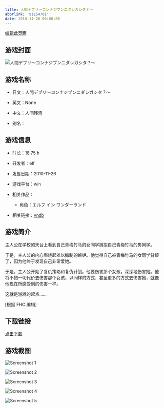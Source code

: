 ```yaml
---
title: 人間デブリ～コンナジブンニダレガシタ？～
abbrlink: '91154701'
date: 2010-11-26 00:00:00
---
```

[编辑此页面](https://github.com/ACG-3/ADV3-source/blob/main/source/_posts/games/%E4%BA%BA%E9%96%93%E3%83%87%E3%83%96%E3%83%AA%EF%BD%9E%E3%82%B3%E3%83%B3%E3%83%8A%E3%82%B8%E3%83%96%E3%83%B3%E3%83%8B%E3%83%80%E3%83%AC%E3%82%AC%E3%82%B7%E3%82%BF%EF%BC%9F%EF%BD%9E.md)

## 游戏封面

![人間デブリ～コンナジブンニダレガシタ？～](https%3A//pan.timero.xyz/onedrive/img_lib_001/%E4%BA%BA%E9%96%93%E3%83%87%E3%83%96%E3%83%AA%EF%BD%9E%E3%82%B3%E3%83%B3%E3%83%8A%E3%82%B8%E3%83%96%E3%83%B3%E3%83%8B%E3%83%80%E3%83%AC%E3%82%AC%E3%82%B7%E3%82%BF%EF%BC%9F%EF%BD%9E_cover.avif)


## 游戏名称

- 日文：人間デブリ～コンナジブンニダレガシタ？～
- 英文：None
- 中文：人间残渣

- 别名：


## 游戏信息

- 时长：18.75 h
- 开发者：elf
- 发售日期：2010-11-26
- 游戏平台：win
- 相关作品：
   - 角色：エルフ イン ワンダーランド

- 相关链接：[vndb](https://vndb.org/v5519)


## 游戏简介

主人公在学校的天台上看到自己青梅竹马的女同学拥抱自己青梅竹马的男同学。

于是，主人公的内心燃烧起难以抑制的嫉妒。他觉得自己被青梅竹马的女同学背叛了，因为他终于发现自己非常爱她。

于是，主人公开始了复仇策略和复仇计划。他要伤害那个女孩，深深地伤害她。他将不惜一切代价去伤害那个女孩，以同样的方式，甚至更多的方式去伤害她，就像他现在所感受到的伤害一样。

这就是游戏的起点......

[根据 FHC 编辑]


## 下载链接

[点击下载](https://pan.timero.xyz/onedrive/adv_lib_001/%E4%BA%BA%E9%96%93%E3%83%87%E3%83%96%E3%83%AA%EF%BD%9E%E3%82%B3%E3%83%B3%E3%83%8A%E3%82%B8%E3%83%96%E3%83%B3%E3%83%8B%E3%83%80%E3%83%AC%E3%82%AC%E3%82%B7%E3%82%BF%EF%BC%9F%EF%BD%9E)


## 游戏截图


![Screenshot 1](https%3A//pan.timero.xyz/onedrive/img_lib_001/%E4%BA%BA%E9%96%93%E3%83%87%E3%83%96%E3%83%AA%EF%BD%9E%E3%82%B3%E3%83%B3%E3%83%8A%E3%82%B8%E3%83%96%E3%83%B3%E3%83%8B%E3%83%80%E3%83%AC%E3%82%AC%E3%82%B7%E3%82%BF%EF%BC%9F%EF%BD%9E_Screenshot_1.avif)

![Screenshot 2](https%3A//pan.timero.xyz/onedrive/img_lib_001/%E4%BA%BA%E9%96%93%E3%83%87%E3%83%96%E3%83%AA%EF%BD%9E%E3%82%B3%E3%83%B3%E3%83%8A%E3%82%B8%E3%83%96%E3%83%B3%E3%83%8B%E3%83%80%E3%83%AC%E3%82%AC%E3%82%B7%E3%82%BF%EF%BC%9F%EF%BD%9E_Screenshot_2.avif)

![Screenshot 3](https%3A//pan.timero.xyz/onedrive/img_lib_001/%E4%BA%BA%E9%96%93%E3%83%87%E3%83%96%E3%83%AA%EF%BD%9E%E3%82%B3%E3%83%B3%E3%83%8A%E3%82%B8%E3%83%96%E3%83%B3%E3%83%8B%E3%83%80%E3%83%AC%E3%82%AC%E3%82%B7%E3%82%BF%EF%BC%9F%EF%BD%9E_Screenshot_3.avif)

![Screenshot 4](https%3A//pan.timero.xyz/onedrive/img_lib_001/%E4%BA%BA%E9%96%93%E3%83%87%E3%83%96%E3%83%AA%EF%BD%9E%E3%82%B3%E3%83%B3%E3%83%8A%E3%82%B8%E3%83%96%E3%83%B3%E3%83%8B%E3%83%80%E3%83%AC%E3%82%AC%E3%82%B7%E3%82%BF%EF%BC%9F%EF%BD%9E_Screenshot_4.avif)

![Screenshot 5](https%3A//pan.timero.xyz/onedrive/img_lib_001/%E4%BA%BA%E9%96%93%E3%83%87%E3%83%96%E3%83%AA%EF%BD%9E%E3%82%B3%E3%83%B3%E3%83%8A%E3%82%B8%E3%83%96%E3%83%B3%E3%83%8B%E3%83%80%E3%83%AC%E3%82%AC%E3%82%B7%E3%82%BF%EF%BC%9F%EF%BD%9E_Screenshot_5.avif)

